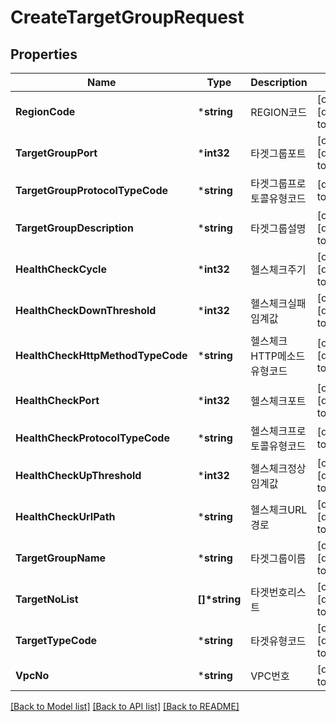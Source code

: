 # CreateTargetGroupRequest

## Properties
Name | Type | Description | Notes
------------ | ------------- | ------------- | -------------
**RegionCode** | ***string** | REGION코드 | [optional] [default to null]
**TargetGroupPort** | ***int32** | 타겟그룹포트 | [optional] [default to null]
**TargetGroupProtocolTypeCode** | ***string** | 타겟그룹프로토콜유형코드 | [default to null]
**TargetGroupDescription** | ***string** | 타겟그룹설명 | [optional] [default to null]
**HealthCheckCycle** | ***int32** | 헬스체크주기 | [optional] [default to null]
**HealthCheckDownThreshold** | ***int32** | 헬스체크실패임계값 | [optional] [default to null]
**HealthCheckHttpMethodTypeCode** | ***string** | 헬스체크HTTP메소드유형코드 | [optional] [default to null]
**HealthCheckPort** | ***int32** | 헬스체크포트 | [optional] [default to null]
**HealthCheckProtocolTypeCode** | ***string** | 헬스체크프로토콜유형코드 | [default to null]
**HealthCheckUpThreshold** | ***int32** | 헬스체크정상임계값 | [optional] [default to null]
**HealthCheckUrlPath** | ***string** | 헬스체크URL경로 | [optional] [default to null]
**TargetGroupName** | ***string** | 타겟그룹이름 | [optional] [default to null]
**TargetNoList** | **[]\*string** | 타겟번호리스트 | [optional] [default to null]
**TargetTypeCode** | ***string** | 타겟유형코드 | [optional] [default to null]
**VpcNo** | ***string** | VPC번호 | [default to null]

[[Back to Model list]](../README.md#documentation-for-models) [[Back to API list]](../README.md#documentation-for-api-endpoints) [[Back to README]](../README.md)


